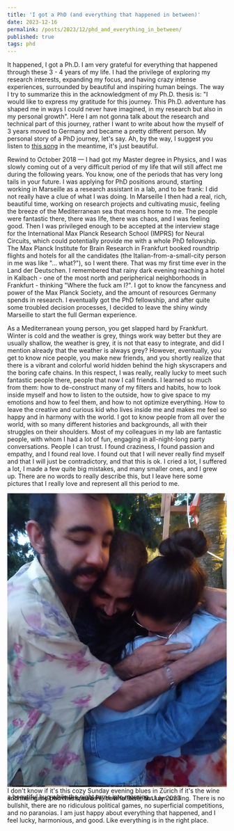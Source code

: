 ```yaml
---
title: 'I got a PhD (and everything that happened in between)'
date: 2023-12-16
permalink: /posts/2023/12/phd_and_everything_in_between/
published: true
tags: phd
---
```


It happened, I got a Ph.D. I am very grateful for everything that happened through these 3 - 4 years of my life. I had the privilege of exploring my research interests, expanding my focus, and having crazy intense experiences, surrounded by beautiful and inspiring human beings. The way I try to summarize this in the acknowledgment of my Ph.D. thesis is: "I would like to express my gratitude for this journey. This Ph.D. adventure has shaped me in ways I could never have imagined, in my research but also in my personal growth". Here I am not gonna talk about the research and technical part of this journey, rather I want to write about how the myself of 3 years moved to Germany and became a pretty different person. My personal story of a PhD journey, let's say. Ah, by the way, I suggest you listen to <a href="https://open.spotify.com/track/4ifDKWZZhnyltXLndbomYT?si=ea17d09d3d3c491e" target="_blank">this song</a>  in the meantime, it's just beautiful.

Rewind to October 2018 — I had got my Master degree in Physics, and I was slowly coming out of a very difficult period of my life that will still affect me during the following years. You know, one of the periods that has very long tails in your future. I was applying for PhD positions around, starting working in Marseille as a research assistant in a lab, and to be frank: I did not really have a clue of what I was doing. In Marseille I then had a real, rich, beautiful time, working on research projects and cultivating music, feeling the breeze of the Mediterranean sea that means home to me. The people were fantastic there, there was life, there was chaos, and I was feeling good. Then I was privileged enough to be accepted at the interview stage for the International Max Planck Research School (IMPRS) for Neural Circuits, which could potentially provide me with a whole PhD fellowship. The Max Planck Institute for Brain Research in Frankfurt booked roundtrip flights and hotels for all the candidates (the Italian-from-a-small-city person in me was like "... what?"), so I went there. That was my first time ever in the Land der Deutschen. I remembered that rainy dark evening reaching a hotel in Kalbach - one of the most north and peripherical neighborhoods in Frankfurt - thinking "Where the fuck am I?". I got to know the fancyness and power of the Max Planck Society, and the amount of resources Germany spends in research. I eventually got the PhD fellowship, and after quite some troubled decision processes, I decided to leave the shiny windy Marseille to start the full German experience. 

As a Mediterranean young person, you get slapped hard by Frankfurt. Winter is cold and the weather is grey, things work way better but they are usually shallow, the weather is grey, it is not that easy to integrate, and did I mention already that the weather is always grey? However, eventually, you get to know nice people, you make new friends, and you shortly realize that there is a vibrant and colorful world hidden behind the high skyscrapers and the boring cafe chains. In this respect, I was really, really lucky to meet such fantastic people there, people that now I call friends. I learned so much from them: how to de-construct many of my filters and habits, how to look inside myself and how to listen to the outside, how to give space to my emotions and how to feel them, and how to not optimize everything. How to leave the creative and curious kid who lives inside me and makes me feel so happy and in harmony with the world. I got to know people from all over the world, with so many different histories and backgrounds, all with their struggles on their shoulders. Most of my colleagues in my lab are fantastic people, with whom I had a lot of fun, engaging in all-night-long party conversations. People I can trust. I found craziness, I found passion and empathy, and I found real love. I found out that I will never really find myself and that I will just be contradictory, and that this is ok. I cried a lot, I suffered a lot, I made a few quite big mistakes, and many smaller ones, and I grew up. There are no words to really describe this, but I leave here some pictures that I really love and represent all this period to me.

<style>
  /* Add this style block for custom styling */
  .carousel-container {
    position: relative;
    max-width: 800px; /* Adjust the max-width based on your design */
    margin: auto;
  }

  .carousel-slide {
    position: absolute;
    width: 100%;
  }

  .carousel-slide img {
    width: 100%;
    height: auto;
  }

  .space-after-carousel {
    margin-bottom: 20px; /* Adjust the margin as needed */
  }

</style>

<div id="imageCarousel" class="carousel">
  <div class="carousel-container">
    <div class="carousel-slide">
      <<img src="https://raw.githubusercontent.com/matteosaponati/matteosaponati.github.io/master/files/blog/2023-12-18-phd/marsiglia-1.jpeg" alt="Image 1">
      <div class="carousel-caption">
        <p>with amazing people in Marseille</p>
      </div>
    </div>
    <div class="carousel-slide">
    </div>
    <div class="carousel-slide">
      <img src="https://raw.githubusercontent.com/matteosaponati/matteosaponati.github.io/master/files/blog/2023-12-18-phd/phd-thesis.jpg" alt="Image 2">
      <div class="carousel-caption">
        <p>submitting my phd thesis on a Flixtrain to Berlin in July 2023</p>
      </div>
    </div>
    <div class="carousel-slide">
      <img src="https://raw.githubusercontent.com/matteosaponati/matteosaponati.github.io/master/files/blog/2023-12-18-phd/abbraccio-bday.jpg" alt="Image 2">
      <div class="carousel-caption">
        <p>a beautiful hug while the night turns into morning</p>
      </div>
    </div>
    <button class="carousel-prev" onclick="changeSlide(-1)">&#8249;</button>
    <button class="carousel-next" onclick="changeSlide(1)">&#8250;</button>
  </div>
</div>

<script>
  let currentSlide = 1;

  function showSlide(n) {
    const slides = document.getElementsByClassName("carousel-slide");
    if (n > slides.length) { currentSlide = 1; }
    if (n < 1) { currentSlide = slides.length; }

    for (let i = 0; i < slides.length; i++) {
      slides[i].style.display = "none";
    }

    slides[currentSlide - 1].style.display = "block";
  }

  function changeSlide(n) {
    showSlide(currentSlide += n);
  }

  // Show the first slide when the page loads
  document.addEventListener("DOMContentLoaded", function() {
    showSlide(currentSlide);
  });
</script>



All those weekends during quarantine spent in the Affentorplatz apartment, on that couch, surrounded by the great skyscrapers, the EBC far in the back, the smell of fast-food pizza. All that laughs, love, and contradictions. The feeling of being free again, and the sense of guilt and responsibility. The U-bahn, the parties in Berlin. Brazil, all that love in and out, new inputs and a completely different environment, the stories of people living on the other side of the world. The love I am so lucky I have found. The PhD thesis submitted on a Flix train in July. The sunrise from the garden while the music is still playing. The intense brain-storming conversation with colleagues and researchers from somewhere else. The techno music, the party kultur, the beers at whatever trinkhalle. The travels (I never really did that much during my whole life). The international conferences, the struggle of research, the deadlines, and the toxic publication system. 

During these years, I also experienced how all those resources and investments in research, all that money, are correlated along many dimensions with a European-only, unflexible, sticky, arrogant, sexist conservative society of very powerful men. Do not get me wrong, the interaction of many millions of people usually creates hierarchies and power dynamics, and there is unfortunately nothing so special there that you don't find in our societies at many other levels. Further, don't get me wrong twice, I am a European man who was lucky enough to have these opportunities and to be able to work in one of the world's most competitive and renowned research environments. Nonetheless, I suffered quite some stuff there in Frankfurt, and together with me, many other students and postdocs working in the same research institutes. I many times felt alone, I felt I did not know where I was going. I felt like there was no humanity in this system, and everyone is there to play a chess game where no one really wins, we just all suffer. I felt the expectations, the complete lack of communication, the political games, the harassment, the nasty lies. All these ridiculous actions and the bullshit dynamics are all local fluctuations that will be averaged out over time. In the end, some people will be surrounded by scorched land they put on fire, and the rest will just be forgotten. When nobody from above ends up really listening to your struggles, you realize that the people next to you at your "level" can be a family, not an enemy. Together, we created a strong family connection against all the adversities we encountered. I am so happy I had this in my life. 

I don't know if it's this cozy Sunday evening blues in Zürich if it's the wine and the music from the speakers, or what else, but I am smiling. There is no bullshit, there are no ridiculous political games, no superficial competitions, and no paranoias. I am just happy about everything that happened, and I feel lucky, harmonious, and good. Like everything is in the right place.